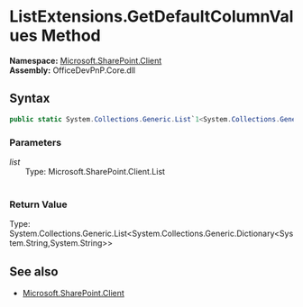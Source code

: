 # ListExtensions.GetDefaultColumnValues Method  
  

**Namespace:** [Microsoft.SharePoint.Client](Microsoft.SharePoint.Client.md)  
**Assembly:** OfficeDevPnP.Core.dll  
## Syntax
```C#
public static System.Collections.Generic.List`1<System.Collections.Generic.Dictionary`2<System.String,System.String>> GetDefaultColumnValues(List list)
```
### Parameters
*list*  
&emsp;&emsp;Type: Microsoft.SharePoint.Client.List  
&emsp;&emsp;  
  
### Return Value
Type: System.Collections.Generic.List<System.Collections.Generic.Dictionary<System.String,System.String>>  

## See also
- [Microsoft.SharePoint.Client](Microsoft.SharePoint.Client.md)
